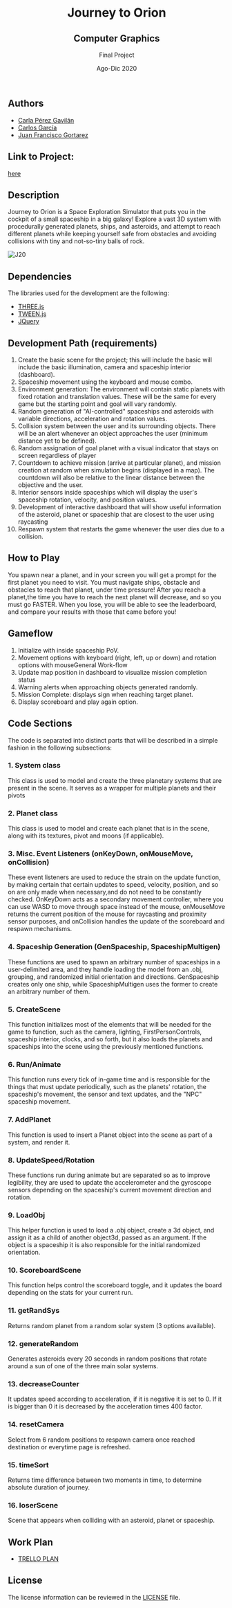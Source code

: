 <h1 align="center">Journey to Orion</h1>
<h2 align="center">Computer Graphics</h2>
<p align="center">Final Project</p>
<p align="center">Ago-Dic 2020</p><br>


## Authors
- [Carla Pérez Gavilán](https://github.com/CarlaPerezGavilan)
- [Carlos García](https://github.com/cxrlos)
- [Juan Francisco Gortarez](https://github.com/)

## Link to Project:
[here](http://journey2orion.ga/game/)

## Description
Journey to Orion is a Space Exploration Simulator that puts you in the cockpit of a small spaceship in a big galaxy! Explore a vast 3D system with procedurally generated planets, ships, and asteroids, and attempt to reach different planets while keeping yourself safe from obstacles and avoiding collisions with tiny and not-so-tiny balls of rock. 

![J20](menu.png)

## Dependencies
The libraries used for the development are the following:
- [THREE.js](https://threejs.org/)
- [TWEEN.js](https://createjs.com/tweenjs)
- [JQuery](https://jquery.com/)

## Development Path (requirements)
1. Create the basic scene for the project; this will include the basic will include the basic illumination, camera and spaceship interior (dashboard).
2. Spaceship movement using the keyboard and mouse combo.
3. Environment generation: The environment will contain static planets with fixed rotation and translation values. These will be the same for every game but the starting point and goal will vary randomly.
4. Random generation of "AI-controlled" spaceships and asteroids with variable directions, acceleration and rotation values.
5. Collision system between the user and its surrounding objects. There will be an alert whenever an object approaches the user (minimum distance yet to be defined).
6. Random assignation of goal planet with a visual indicator that stays on screen regardless of player
7. Countdown to achieve mission (arrive at particular planet), and mission creation at random when simulation begins (displayed in a map). The countdown will also be relative to the linear distance between the objective and the user.
8. Interior sensors inside spaceships which will display the user's spaceship rotation, velocity, and position values.
9. Development of interactive dashboard that will show useful information of the asteroid, planet or spaceship that are closest to the user using raycasting
10. Respawn system that restarts the game whenever the user dies due to a collision.


## How to Play
You spawn near a planet, and in your screen you will get a prompt for the first planet you need to visit. You must navigate ships, obstacle and obstacles to reach that planet, under time pressure! After you reach a planet,the time you have to reach the next planet will decrease, and so you must go FASTER. When you lose, you will be able to see the leaderboard, and compare your results with those that came before you!

## Gameflow
1. Initialize with inside spaceship PoV. 
2. Movement options with keyboard (right, left, up or down) and rotation options with mouseGeneral Work-flow
3. Update map position in dashboard to visualize mission completion status
4. Warning alerts when approaching objects generated randomly. 
5. Mission Complete: displays sign when reaching target planet. 
6. Display scoreboard and play again option. 

## Code Sections

The code is separated into distinct parts that will be described in a simple fashion in the following subsections:

### 1. System class
This class is used to model and create the three planetary systems that are present in the scene. It serves as a wrapper for multiple planets and their pivots

### 2. Planet class
This class is used to model and create each planet that is in the scene, along with its textures, pivot and moons (if applicable). 

### 3. Misc. Event Listeners (onKeyDown, onMouseMove, onCollision)
These event listeners are used to reduce the strain on the update function, by making certain that certain updates to speed, velocity, position, and so on are only made when necessary,and do not need to be constantly checked. OnKeyDown acts as a secondary movement controller, where you can use WASD to move through space instead of the mouse, onMouseMove returns the current position of the mouse for raycasting and proximity sensor purposes, and onCollision handles the update of the scoreboard and respawn mechanisms. 

### 4. Spaceship Generation (GenSpaceship, SpaceshipMultigen)
These functions are used to spawn an arbitrary number of spaceships in a user-delimited area, and they handle loading the model from an .obj, grouping, and randomized initial orientation and directions. GenSpaceship creates only one ship, while SpaceshipMultigen uses the former to create an arbitrary number of them. 

### 5. CreateScene
This function initializes most of the elements that will be needed for the game to function, such as the camera, lighting, FirstPersonControls, spaceship interior, clocks, and so forth, but it also loads the planets and spaceships into the scene using the previously mentioned functions. 

### 6. Run/Animate
This function runs every tick of in-game time and is responsible for the things that must update periodically, such as the planets' rotation, the spaceship's movement, the sensor  and text updates, and the "NPC" spaceship movement. 

### 7. AddPlanet
This function is used to insert a Planet object into the scene as part of a system, and render it. 

### 8. UpdateSpeed/Rotation
These functions run during animate but are separated so as to improve legibility, they are used to update the accelerometer and the gyroscope sensors depending on the spaceship's current movement direction and rotation.

### 9. LoadObj
This helper function is used to load a .obj object, create a 3d object, and assign it as a child of another object3d, passed as an argument. If the object is a spaceship it is also responsible for the initial randomized orientation. 

### 10. ScoreboardScene
This function helps control the scoreboard toggle, and it updates the board depending on the stats for your current run. 

### 11. getRandSys 
Returns random planet from a random solar system (3 options available). 

### 12. generateRandom 
Generates asteroids every 20 seconds in random positions that rotate around a sun of one of the three main solar systems. 

### 13. decreaseCounter 
It updates speed according to acceleration, if it is negative it is set to 0. If it is bigger than 0 it is decreased by the acceleration times 400 factor. 

### 14. resetCamera 
Select from 6 random positions to respawn camera once reached destination or everytime page is refreshed. 

### 15. timeSort 
Returns time difference between two moments in time, to determine absolute duration of journey. 

### 16. loserScene
Scene that appears when colliding with an asteroid, planet or spaceship. 

## Work Plan
- [TRELLO PLAN](https://trello.com/b/zfwuQ9vi)    

## License
The license information can be reviewed in the [LICENSE](https://github.com/cxrlos/Journey_to_Orion/blob/master/LICENSE) file.
